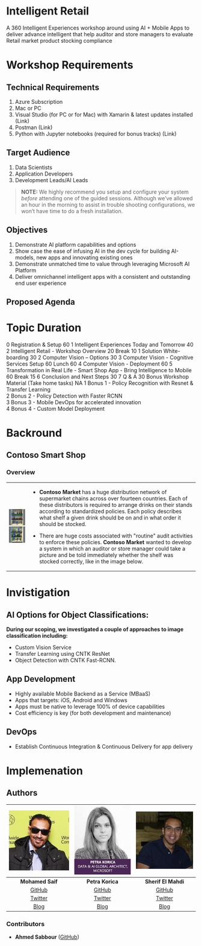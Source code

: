 ﻿# Intelligent Retail
A 360 Intelligent Experiences workshop around using AI + Mobile Apps to deliver advance intelligent that help auditor and store managers to evaluate Retail market product stocking compliance

# Workshop Requirements

## Technical Requirements

1.	Azure Subscription 
2.	Mac or PC 
3.	Visual Studio (for PC or for Mac) with Xamarin & latest updates installed (Link)
4.	Postman (Link)
5.	Python with Jupyter notebooks (required for bonus tracks) (Link)

## Target Audience

1.	Data Scientists  
2.	Application Developers 
3.	Development Leads/AI Leads

> **NOTE:** We highly recommend you setup and configure your system *before* attending one of the guided sessions. Although we’ve allowed an hour in the morning to assist in trouble shooting configurations, we won’t have time to do a fresh installation.

## Objectives 

1.	Demonstrate AI platform capabilities and options
2.	Show case the ease of infusing AI in the dev cycle for building AI-models,  new apps and innovating existing ones 
3.	Demonstrate unmatched time to value through leveraging Microsoft AI Platform
4.	Deliver omnichannel intelligent apps with a consistent and outstanding end user experience

## Proposed Agenda



#	Topic	                                    Duration
0	Registration & Setup	                    60
1	Intelligent Experiences Today and Tomorrow	40
2	Intelligent Retail - Workshop Overview	    20
 	Break	                                    10
1	Solution White-boarding	                    30
2	Computer Vision – Options	                30
3	Computer Vision - Cognitive Services Setup	60
	Lunch	                                    60
4	Computer Vision - Deployment	            60
5	Transformation in Real Life - Smart Shop App - Bring Intelligence to Mobile	60
 	Break	                                    15
6	Conclusion and Next Steps	                30
7	Q & A	                                    30
 	Bonus Workshop Material (Take home tasks)	 NA
1	Bonus 1 - Policy Recognition with Resnet & Transfer Learning	 
2	Bonus 2 - Policy Detection with Faster RCNN	 
3	Bonus 3 - Mobile DevOps for accelerated innovation	 
4	Bonus 4 - Custom Model Deployment 	 


# Backround

## Contoso Smart Shop

### Overview
<table>
    <tr>
        <td>
            <img src="Res/ai-store-policy-1.png" />
            <br/>
            <img src="Res/ai-store-policy-2.png" />
        </td>
        <td>

* **Contoso Market** has a huge distribution network of supermarket chains across over fourteen countries. Each of these distributors is required to arrange drinks on their stands according to standardized policies. Each policy describes what shelf a given drink should be on and in what order it should be stocked.​

* There are huge costs associated with "routine" audit activities to enforce these policies. **Contoso Market** wanted to develop a system in which an auditor or store manager could take a picture and be told immediately whether the shelf was stocked correctly, like in the image below.​
        </td>
    </tr>
</table>

# Invistigation

## AI Options for Object Classifications:
**During our scoping, we investigated a couple of approaches to image classification including:**
* Custom Vision Service
* Transfer Learning using CNTK ResNet 
* Object Detection with CNTK Fast-RCNN. 
## App Development
* Highly available Mobile Backend as a Service (MBaaS) 
* Apps that targets: iOS, Android and Windows
* Apps must be native to leverage 100% of device capabilities 
* Cost efficiency is key (for both development and maintenance)
## DevOps
* Establish Continuous Integration & Continuous Delivery for app delivery

# Implemenation



## Authors

|      ![Photo](Res/mohamed-saif.jpg)            |    ![Photo](Res/petra-korica.jpg)            |        ![Photo](Res/sherif-elmahdi.jpg)        |
|:----------------------------------------------:|:--------------------------------------------:|:----------------------------------------------:|
|                 **Mohamed Saif**               |            **Petra Korica**                  |                 **Sherif El Mahdi**            |
|     [GitHub](https://github.com/mohamedsaif)   | [GitHub](https://github.com/)                |  [GitHub](https://github.com/SherifElMahdi)    |
|  [Twitter](https://twitter.com/mohamedsaif101) | [Twitter](https://twitter.com/)              |        [Twitter](https://twitter.com/)         |
|         [Blog](http://blog.mohamedsaif.com)    |         [Blog](https://microsoft.com/)       |          [Blog](https://microsoft.com)         |



### Contributors

- **Ahmed Sabbour** ([GitHub](https://github.com/sabbour))
